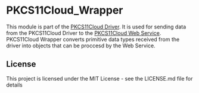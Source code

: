 # PKCS11Cloud_Wrapper

This module is part of the [PKCS11Cloud Driver](https://github.com/leahulorena/PKCS11Cloud). It is used for sending data from the PKCS11Cloud Driver to the [PKCS11Cloud Web Service](https://github.com/leahulorena/PKCS11Cloud_WebCA).
PKCS11Cloud Wrapper converts primitive data types received from the driver into objects that can be proccesd by the Web Service.


## License
This project is licensed under the MIT License - see the LICENSE.md file for details
